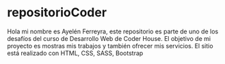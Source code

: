 # repositorioCoder
Hola mi nombre es Ayelén Ferreyra, este repositorio es parte de uno de los desafíos del curso de Desarrollo Web de Coder House.
El objetivo de mi proyecto es mostras mis trabajos y también ofrecer mis servicios. El sitio está realizado con HTML, CSS, SASS, Bootstrap

